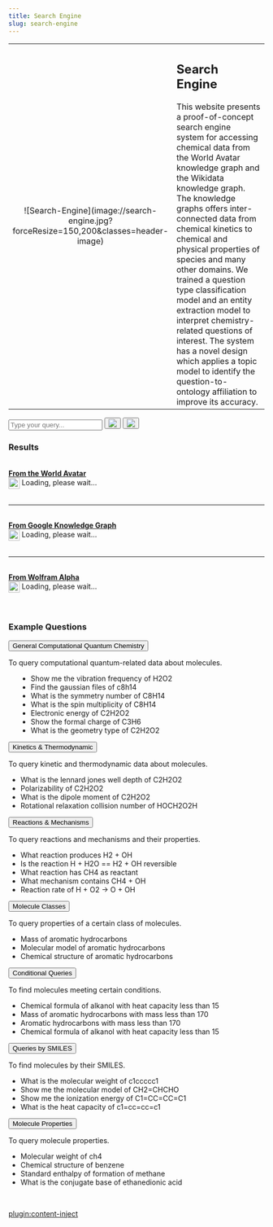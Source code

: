 ```yaml
---
title: Search Engine
slug: search-engine
---
```


<table>
	<tr>
		<td width="25%" markdown="1" style="text-align: center;">![Search-Engine](image://search-engine.jpg?forceResize=150,200&classes=header-image)</td>
		<td width="75%"><h2>Search Engine</h2>This website presents a proof-of-concept search engine system for accessing chemical data from the World Avatar knowledge graph and the Wikidata knowledge graph. The knowledge graphs offers inter-connected data from chemical kinetics to chemical and physical properties of species and many other domains. We trained a question type classification model and an entity extraction model to interpret chemistry-related questions of interest. The system has a novel design which applies a topic model to identify the question-to-ontology affiliation to improve its accuracy.</td>
	</tr>
</table>

<div class="marie-input-container full-width">
	<div class="input-group">
		<input id="input-field" type="search" autocomplete="off" placeholder="Type your query...">
		<button id="ask-button" type="button" class="mybutton" onclick="askQuestion()">
			<img src="/user/images/search.svg"/>
		</button>
		<button id="shuffle-button" type="button" class="mybutton" onclick="shuffleQuestion()">
			<img src="/user/images/shuffle.svg"/>
		</button>
	</div>
</div>

<div id="results-row">
	<h3>Results</h3>
	<br/>
	<b><u>From the World Avatar</u></b>
	<div id="chatbot-results" class="results-container"><img src="/user/images/spinner.svg" style="vertical-align: middle;" width="22px">  Loading, please wait...
	</div>
	<br/>
	<hr/>
	<br/>
	<b><u>From Google Knowledge Graph</u></b>
	<div id="google-results" class="results-container"><img src="/user/images/spinner.svg" style="vertical-align: middle;" width="22px">  Loading, please wait...
	</div>
	<br/>
	<hr/>
	<br/>
	<b><u>From Wolfram Alpha</u></b>
	<div id="wolfram-results" class="results-container"><img src="/user/images/spinner.svg" style="vertical-align: middle;" width="22px">  Loading, please wait...
	</div>
	<br/>
	<br/>
</div>

### Example Questions

<button type="submit" class="accordion">General Computational Quantum Chemistry</button>
<div class="accordion-panel">
	To query computational quantum-related data about molecules.
	<ul style="margin-left: 20px;">
		<li><div class="sample-question">Show me the vibration frequency of H2O2</div></li>
		<li><div class="sample-question">Find the gaussian files of c8h14</div></li>
		<li><div class="sample-question">What is the symmetry number of C8H14</div></li>
		<li><div class="sample-question">What is the spin multiplicity of C8H14</div></li>
		<li><div class="sample-question">Electronic energy of C2H2O2</div></li>
		<li><div class="sample-question">Show the formal charge of C3H6</div></li>
		<li><div class="sample-question">What is the geometry type of C2H2O2</div></li>
	</ul>
</div>

<button type="submit" class="accordion">Kinetics &amp; Thermodynamic</button>
<div class="accordion-panel">
	To query kinetic and thermodynamic data about molecules.
	<ul>
		<li><div class="sample-question">What is the lennard jones well depth of C2H2O2</div></li>
		<li><div class="sample-question">Polarizability of C2H2O2</div></li>
		<li><div class="sample-question">What is the dipole moment of C2H2O2</div></li>
		<li><div class="sample-question">Rotational relaxation collision number of HOCH2O2H</div></li>
	</ul>
</div>

<button type="submit" class="accordion">Reactions &amp; Mechanisms</button>
<div class="accordion-panel">
	To query reactions and mechanisms and their properties.
	<ul>
		<li><div class="sample-question">What reaction produces H2 + OH</div></li>
		<li><div class="sample-question">Is the reaction H + H2O == H2 + OH reversible</div></li>
		<li><div class="sample-question">What reaction has CH4 as reactant</div></li>
		<li><div class="sample-question">What mechanism contains CH4 + OH</div></li>
		<li><div class="sample-question">Reaction rate of H + O2 -&gt; O + OH</div></li>
	</ul>
</div>

<button type="submit" class="accordion">Molecule Classes</button>
<div class="accordion-panel">
	To query properties of a certain class of molecules.
	<ul>
		<li><div class="sample-question">Mass of aromatic hydrocarbons</div></li>
		<li><div class="sample-question">Molecular model of aromatic hydrocarbons</div></li>
		<li><div class="sample-question">Chemical structure of aromatic hydrocarbons</div></li>
	</ul>
</div>

<button type="submit" class="accordion">Conditional Queries</button>
<div class="accordion-panel">
	To find molecules meeting certain conditions.
	<ul>
		<li><div class="sample-question">Chemical formula of alkanol with heat capacity less than 15</div></li>
		<li><div class="sample-question">Mass of aromatic hydrocarbons with mass less than 170</div></li>
		<li><div class="sample-question">Aromatic hydrocarbons with mass less than 170</div></li>
		<li><div class="sample-question">Chemical formula of alkanol with heat capacity less than 15</div></li>
	</ul>
</div>

<button type="submit" class="accordion">Queries by SMILES</button>
<div class="accordion-panel">
	To find molecules by their SMILES.
	<ul>
		<li><div class="sample-question">What is the molecular weight of c1ccccc1</div></li>
		<li><div class="sample-question">Show me the molecular model of CH2=CHCHO</div></li>
		<li><div class="sample-question">Show me the ionization energy of C1=CC=CC=C1</div></li>
		<li><div class="sample-question">What is the heat capacity of c1=cc=cc=c1</div></li>
	</ul>
</div>

<button type="submit" class="accordion">Molecule Properties</button>
<div class="accordion-panel">
	To query molecule properties.
	<ul>
		<li><div class="sample-question">Molecular weight of ch4</div></li>
		<li><div class="sample-question">Chemical structure of benzene</div></li>
		<li><div class="sample-question">Standard enthalpy of formation of methane</div></li>
		<li><div class="sample-question">What is the conjugate base of ethanedionic acid</div></li>
	</ul>
</div>
<br>

[plugin:content-inject](/modular/partners)
